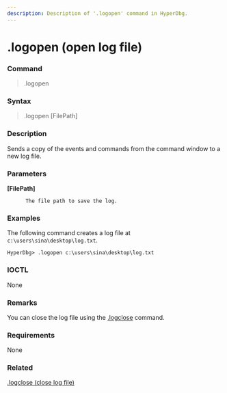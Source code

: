 ```yaml
---
description: Description of '.logopen' command in HyperDbg.
---
```


# .logopen \(open log file\)

### Command

> .logopen

### Syntax

> .logopen \[FilePath\]

### Description

Sends a copy of the events and commands from the command window to a new log file.

### Parameters

**\[FilePath\]**

          The file path to save the log.

### Examples

The following command creates a log file at `c:\users\sina\desktop\log.txt`.

```text
HyperDbg> .logopen c:\users\sina\desktop\log.txt
```

### IOCTL

None

### **Remarks**

You can close the log file using the [.logclose](https://docs.hyperdbg.org/commands/meta-commands/.logclose) command.

### Requirements

None

### Related

[.logclose \(close log file\)](https://docs.hyperdbg.org/commands/meta-commands/.logclose)


